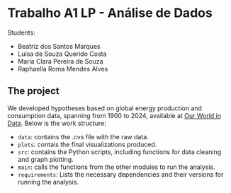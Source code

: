 # Trabalho A1 LP - Análise de Dados
Students:
* Beatriz dos Santos Marques
* Luísa de Souza Querido Costa
* Maria Clara Pereira de Souza
* Raphaella Roma Mendes Alves

## The project

We developed hypotheses based on global energy production and consumption data, spanning from 1900 to 2024, available at [Our World in Data](https://ourworldindata.org/energy). Below is the work structure:

* `data`: contains the .cvs file with the raw data.
* `plots`: contais the final visualizations produced.
* `src`: contains the Python scripts, including functions for data cleaning and graph plotting.
* `main`: calls the functions from the other modules to run the analysis.
* `requirements`: Lists the necessary dependencies and their versions for running the analysis.